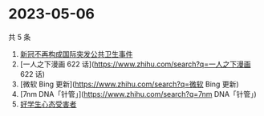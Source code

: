 # 2023-05-06

共 5 条

<!-- BEGIN -->
<!-- 最后更新时间 Sat May 06 2023 17:07:57 GMT+0800 (China Standard Time) -->

1. [新冠不再构成国际突发公共卫生事件](https://www.zhihu.com/search?q=新冠不再构成国际突发公共卫生事件)
1. [一人之下漫画 622 话](https://www.zhihu.com/search?q=一人之下漫画 622 话)
1. [微软 Bing 更新](https://www.zhihu.com/search?q=微软 Bing 更新)
1. [7nm DNA「针管」](https://www.zhihu.com/search?q=7nm DNA「针管」)
1. [好学生心态受害者](https://www.zhihu.com/search?q=好学生心态受害者)

<!-- END -->
